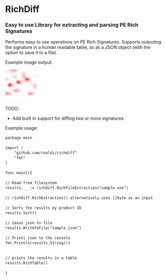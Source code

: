 # RichDiff 

### Easy to use Library for extracting and parsing PE Rich Signatures

Performs easy to use operations on PE Rich Signatures. Supports outputing the signature in a human readable table, as 
as a JSON object (with the option to save it to a file).

Example image output:

<img src="resources/img.png" alt="Example image output" width="100" height="100">


TODO: 
 - Add built in support for diffing two or more signatures

Example usage:


```
package main

import (
    "github.com/roaldi/richdiff"
    "fmt"
)

func main(){

// Read from filesystem
results, _ := richdiff.RichFileExtraction("sample.exe")

// richdiff.RichExtraction() alternatively uses []byte as an input

// Sorts the results by product ID
results.Sort()

// Saves json to file
results.WriteToFile("sample.json")

// Prints json to the console
fmt.Println(results.String())


// prints the results in a table
results.RichTable()

}
```
